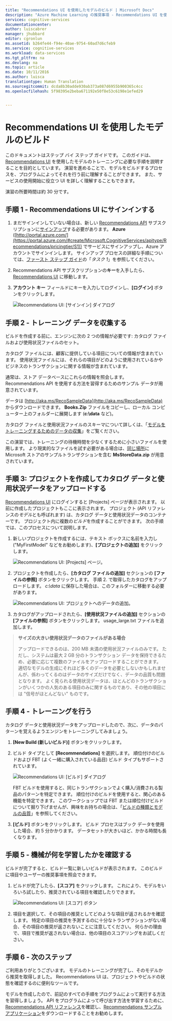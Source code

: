 ```yaml
---
title: "Recommendations UI を使用したモデルのビルド | Microsoft Docs"
description: "Azure Machine Learning の推奨事項 - Recommendations UI を使用したモデルのビルド"
services: cognitive-services
documentationcenter: 
author: luiscabrer
manager: jhubbard
editor: cgronlun
ms.assetid: b264fe44-f94e-40ae-9754-60ad7d6cfeb9
ms.service: cognitive-services
ms.workload: data-services
ms.tgt_pltfrm: na
ms.devlang: na
ms.topic: article
ms.date: 10/11/2016
ms.author: luisca
translationtype: Human Translation
ms.sourcegitcommit: dcda8b30adde930ab373a087d6955b900365c4cc
ms.openlocfilehash: 5f98395e2beba671192e50f8e53c6198e1efed29


---
```

# <a name="building-a-model-with-the-recommendations-ui"></a>Recommendations UI を使用したモデルのビルド
このドキュメントはステップ バイ ステップ ガイドです。 このガイドは、[Recommendations UI](https://recommendations-portal.azurewebsites.net/) を使用したモデルのトレーニングに必要な手順を説明することを目的としています。
演習を進めることで、モデルをビルドするプロセスを、プログラムによってそれを行う前に理解することができます。 また、サービスの使用開始に役立つ UI を詳しく理解することもできます。

演習の所要時間は約 30 分です。

<a name="Step1"></a>

## <a name="step-1---sign-in-to-the-recommendations-ui"></a>手順 1 - Recommendations UI にサインインする
1. まだサインインしていない場合は、新しい [Recommendations API](https://www.microsoft.com/cognitive-services/en-us/recommendations-api) サブスクリプションに[サインアップ](https://portal.azure.com/#create/Microsoft.CognitiveServices/apitype/Recommendations/pricingtier/S1)する必要があります。 **Azure** ([http://portal.azure.com/](https://portal.azure.com/#create/Microsoft.CognitiveServices/apitype/Recommendations/pricingtier/S1)) でサービスにサインアップし、Azure アカウントでサインインします。 サインアップ プロセスの詳細な手順については、[ファースト ステップ ガイド](cognitive-services-recommendations-quick-start.md)の「*タスク 1*」を参照してください。 
2. Recommendations API サブスクリプションの**キー**を入手したら、[Recommendations UI](https://recommendations-portal.azurewebsites.net/) に移動します。 
3. **アカウント キー** フィールドにキーを入力してログインし、**[ログイン]** ボタンをクリックします。
   
    ![Recommendations UI: [サインイン] ダイアログ][reco_signin]

<a name="Step2"></a>

## <a name="step-2---lets-gather-some-training-data"></a>手順 2 - トレーニング データを収集する
ビルドを作成する前に、エンジンに次の 2 つの情報が必要です: カタログ ファイルおよび使用状況ファイルのセット。 

カタログ ファイルには、顧客に提供している項目についての情報が含まれています。 使用状況ファイルには、それらの項目がどのように使用されているかやビジネスのトランザクションに関する情報が含まれています。

通常は、ストア データベースにこれらの情報を照会します。 Recommendations API を使用する方法を習得するためのサンプル データが用意されています。

データは [http://aka.ms/RecoSampleData](http://aka.ms/RecoSampleData) からダウンロードできます。 **Books.Zip** ファイルをコピーし、ローカル コンピューター上のフォルダーに展開します  (**c:\data** など)。

カタログ ファイルと使用状況ファイルのスキーマについて詳しくは、「[モデルをトレーニングするためのデータの収集](cognitive-services-recommendations-collecting-data.md)」をご覧ください。

この演習では、トレーニングの待機時間を少なくするために小さいファイルを使用します。 より現実的なファイルを試す必要がある場合は、[同じ場所](http://aka.ms/RecoSampleData)に Microsoft ストアのサンプルトランザクションを含む **MsStoreData.zip** が用意されています。

<a name="Step3"></a>

## <a name="step-3---create-a-project-and-upload-catalog-and-usage-data"></a>手順 3: プロジェクトを作成してカタログ データと使用状況データをアップロードする
[Recommendations UI](https://recommendations-portal.azurewebsites.net/) にログインすると [Projects] ページが表示されます。 以前に作成したプロジェクトもここに表示されます。
プロジェクト (API リファレンスの*モデル*とも呼ばれます) は、カタログ データと使用状況データのコンテナーです。 プロジェクト内に複数の*ビルド*を作成することができます。 次の手順では、このプロセスについて説明します。

1. 新しいプロジェクトを作成するには、テキスト ボックスに名前を入力し ("MyFirstModel" などをお勧めします)、**[プロジェクトの追加]** をクリックします。
   
    ![Recommendations UI: [Projects] ページ。][reco_projects]
2. プロジェクトを作成したら、**[カタログ ファイルの追加]** セクションの **[ファイルの参照]** ボタンをクリックします。 
   手順 2. で取得したカタログをアップロードします。 *c:\data* に保存した場合は、このフォルダーに移動する必要があります。
   
     ![Recommendations UI: プロジェクトへのデータの追加。][reco_firstmodel]
3. カタログがアップロードされたら、**[使用状況ファイルの追加]** セクションの **[ファイルの参照]** ボタンをクリックします。 usage_large.txt ファイルを追加します。

> **サイズの大きい使用状況データのファイルがある場合**
> 
> アップロードできるのは、200 MB 未満の使用状況ファイルのみです。 ただし、システムは最大 2 GB 分のトランザクション データを保持できるため、必要に応じて複数のファイルをアップロードすることができます。
> 適切なモデルの生成にそれほど多くのデータを必要としないかもしれませんが、係わってくるのはデータのサイズだけでなく、データの品質も問題となります。 よく見られる使用状況データは、ほとんどのトランザクションがいくつかの人気のある項目のみに関するものであり、その他の項目には "信号がほとんどない" ものです。
> 
> 

<a name="Step4"></a>

## <a name="step-4---lets-do-some-training"></a>手順 4 - トレーニングを行う
カタログ データと使用状況データをアップロードしたので、次に、データのパターンを覚えるようエンジンをトレーニングしてみましょう。

1. **[New Build (新しいビルド)]** ボタンをクリックします。
2. ビルド タイプとして **[Recommendations]** を選択します。 順位付けのビルドおよび FBT (よく一緒に購入されている品目) ビルド タイプもサポートされています。
   
   ![Recommendations UI: [ビルド] ダイアログ][reco_build_dialog.png]

    FBT ビルドを使用すると、同じトランザクションでよく購入/消費される製品のパターンを特定できます。
    順位付けのビルドを使用すると、関心のある機能を特定できます。 
    このワークショップでは FBT または順位付けビルドについて掘り下げませんが、興味をお持ちの場合は、「[ビルドの種類とモデルの品質](cognitive-services-recommendations-buildtypes.md)」を参照してください。

1. **[ビルド]** ボタンをクリックします。 ビルド プロセスはブック データを使用した場合、約 5 分かかります。 データセットが大きいほど、かかる時間も長くなります。

<a name="Step5"></a>

## <a name="step-5---lets-find-out-what-the-machine-learned"></a>手順 5 - 機械が何を学習したかを確認する
ビルドが完了すると、ビルド一覧に新しいビルドが表示されます。 このビルドに項目やユーザーの推奨事項を照会できます。

1. ビルドが完了したら、**[スコア]** をクリックします。 これにより、モデルをいろいろ試したり、推奨されている項目を確認したりできます。
   
    ![Recommendations UI: [スコア] ボタン][reco_score_button]
2. 項目を選択して、その項目の推奨としてどのような項目が返されるかを確認します。 特定の項目の推奨を予測するのに十分なトランザクションがない場合、その項目の推奨が返されないことに注意してください。  何らかの理由で、項目で推奨が返されない場合は、他の項目のスコアリングをお試しください。

<a name="Step6"></a>

## <a name="step-6---next-steps"></a>手順 6 - 次のステップ
ご利用ありがとうございます。 モデルのトレーニングが完了し、そのモデルから推奨を取得しました。  Recommendations UI は、プロジェクトやビルドの状態を確認するのに便利なツールです。 

モデルを作成したので、前記のすべての手順をプログラムによって実行する方法を習得しましょう。 API をプログラムによって呼び出す方法を学習するために、[Recommendations API リファレンス](http://go.microsoft.com/fwlink/?LinkId=759348)を確認し、[Recommendations サンプル アプリケーション](http://go.microsoft.com/fwlink/?LinkID=759344)をダウンロードすることをお勧めします。

[reco_signin]:../media/cognitive-services/reco_signin.PNG
[reco_projects]:../media/cognitive-services/reco_projects.PNG
[reco_firstmodel]:../media/cognitive-services/reco_firstmodel.png
[reco_build_dialog.png]:../media/cognitive-services/reco_build_dialog.png
[reco_score_button]:../media/cognitive-services/reco_score_button.png



<!--HONumber=Dec16_HO2-->


